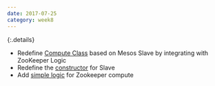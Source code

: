 ```yaml
---
date: 2017-07-25
category: week8
---
```

{:.details}
- Redefine [Compute Class](https://github.com/JThanat/femto-mesos/blob/develop/compute/zk_compute.py) based on Mesos Slave by integrating with ZooKeeper Logic
- Redefine the [constructor](https://github.com/JThanat/femto-mesos/commit/e89349cbb7e2c5fb6ae98acaf33033abff81f91f) for Slave
- Add [simple logic](https://github.com/JThanat/femto-mesos/commit/19f6beec9831ffbfa273b33175cd24a496aac2c2) for Zookeeper compute
